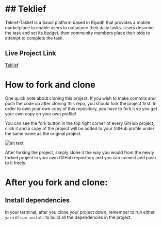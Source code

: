 # ## Teklief
Teklief-Taklief is a Saudi platform based in Riyadh that provides a mobile marketplace to enable users to outsource their daily tasks. Users describe the task and set its budget, then community members place their bids to attempt to complete the task.


## Live Project Link
[Teklief](https://teklief.netlify.app/)

# How to fork and clone

One quick note about cloning this project. If you wish to make commits and push the code up after cloning this repo, you should fork the project first. In order to own your own copy of this repository, you have to fork it so you get your own copy on your own profile!


You can see the fork button in the top right corner of every GitHub project; click it and a copy of the project will be added to your GitHub profile under the same name as the original project.


![alt text](https://i.ibb.co/1YN7SJ6/Screen-Shot-2019-07-01-at-2-02-40-AM.png "image to fork button")

After forking the project, simply clone it the way you would from the newly forked project in your own GitHub repository and you can commit and push to it freely.


# After you fork and clone:


## Install dependencies

In your terminal, after you clone your project down, remember to run either `yarn` or `npm install` to build all the dependencies in the project.
